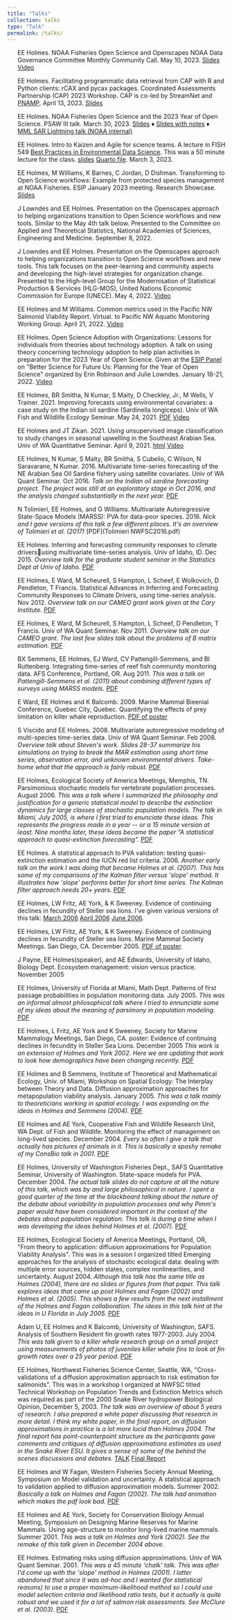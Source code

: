 ```yaml
---
title: "Talks"
collection: talks
type: "Talk"
permalink: /talks/
---
```



<style>
ul {
  list-style-type: none;
}
</style>

* EE Holmes. NOAA Fisheries Open Science and Openscapes 
NOAA Data Governance Committee Monthly Community Call. May 10, 2023.  [Slides](DGC_Holmes_05_10_23.pdf) [Video](https://youtu.be/N3uscZg9gpc)

* EE Holmes. Facilitating programmatic data retrieval from CAP with R and Python clients: rCAX and pycax packages. Coordinated Assessments Partnership (CAP) 2023 Workshop. CAP is co-led by StreamNet and [PNAMP](https://www.pnamp.org/project/coordinated-assessments-for-salmon-and-steelhead). April 13, 2023.  [Slides](PNAMP_Holmes_2023_04_13.pdf)

* EE Holmes. NOAA Fisheries Open Science and the 2023 Year of Open Science. PSAW III talk. March 30, 2023.  [Slides](PSAW3_3_30_2023_Holmes_v3.pdf) &diams; [Slides with notes](PSAW3_3_30_2023_Holmes_v3_notes.pdf) &diams; [MML SAR Lightning talk (NOAA internal)](https://drive.google.com/file/d/1dxe3qpuPLfaqbPkSkS36ca4nbq0w20EN/view?usp=sharing)

* EE Holmes. Intro to Kaizen and Agile for science teams. A lecture in FISH 549 [Best Practices in Environmental Data Science](https://fish549.github.io/website/index.html). This was a 50 minute lecture for the class. [slides](https://rverse-tutorials.github.io/quarto_slides/Agile-Mar-3-2023.html#/title-slide) [Quarto file](https://github.com/RVerse-Tutorials/quarto_slides/blob/main/Agile-Mar-3-2023.qmd). March 3, 2023.

* EE Holmes, M Williams, K Barnes, C Jordan, D Dishman. Transforming to Open Science workflows: Example from protected species management at NOAA Fisheries. ESIP January 2023 meeting. Research Showcase. [Slides](ESIP_Holmes_2023_01_25.pdf)

* J Lowndes and EE Holmes. Presentation on the Openscapes approach to helping organizations transition to Open Science workflows and new tools. Similar to the May 4th talk below. Presented to the Committee on Applied and Theoretical Statistics, National Academies of Sciences, Engineering and Medicine. September 8, 2022. 

* J Lowndes and EE Holmes. Presentation on the Openscapes approach to helping organizations transition to Open Science workflows and new tools. This talk focuses on the peer-learning and community aspects and developing the high-level strategies for organization change. Presented to the High-level Group for the Modernisation of Statistical Production & Services (HLG-MOS), United Nations Economic Commission for Europe (UNECE). May 4, 2022. [Video](https://www.youtube.com/watch?v=TuqgE2jc2ZQ)

* EE Holmes and M Williams. Common metrics used in the Pacific NW Salmonid Viability Report. Virtual. to Pacific NW Aquatic Monitoring Working Group. April 21, 2022. [Video](https://youtu.be/fW3cnJcG7_M?t=1519)

* EE Holmes. Open Science Adoption with Organizations: Lessons for individuals from theories about technology adoption. A talk on using theory concerning technology adoption to help plan activities in preparation for the 2023 Year of Open Science. Given at the [ESIP Panel](https://www.youtube.com/watch?v=hbFAkhNRpJw) on "Better Science for Future Us: Planning for the Year of Open Science" organized by Erin Robinson and Julie Lowndes. January 18-21, 2022.  [Video](https://youtu.be/-xyrVWjdV_Q)

* EE Holmes, BR Smitha, N Kumar, S Maity, D Checkley, Jr., M Wells, V Trainer. 2021. Improving forecasts using environmental covariates: a case study on the Indian oil sardine (Sardinella longiceps). Univ of WA Fish and Wildlife Ecology Seminar. May 24, 2021. [PDF](Oil_Sardines_2021.pdf)  [Video](https://vimeo.com/554782654)

* EE Holmes and JT Zikan. 2021. Using unsupervised image classification to study changes in seasonal upwelling in the Southeast Arabian Sea. Univ of WA Quantitative Seminar. April 9, 2021. [html](QuanSeminar_2021.html) [Video](https://www.youtube.com/watch?v=Q9oeifHbaFc&ab_channel=UWSchoolofAquaticandFisherySciences)

* EE Holmes, N Kumar, S Maity, BR Smitha, S Cubelio, C Wilson, N Saravarane, N Kumar. 2016. Multivariate time-series forecasting of the NE Arabian Sea Oil Sardine
fishery using satellite covariates. Univ of WA Quant Seminar. Oct 2016. *Talk on the Indian oil sardine forecasting project.  The project was still at an exploratory stage in Oct 2016, and the analysis changed substantially in the next year.* [PDF](Oil_Sardines_Oct_2016.pdf)

* N Tolimieri, EE Holmes, and G Williams. Multivariate Autoregressive State-Space Models (MARSS): PVA for data-poor species. 2016. *Nick and I gave versions of this talk a few different places.  It's an overview of Tolimieri et al. (2017)* [PDF](Tolimieri NWFSC2016.pdf)

* EE Holmes. Inferring and forecasting community responses to climate driversusing multivariate time-series analysis. Univ of Idaho, ID. Dec 2015. *Overview talk for the graduate student seminar in the Statistics Dept at Univ of Idaho.* [PDF](Idaho_Dec_2016.pdf)

* EE Holmes, E Ward, M Scheurell, S Hampton, L Scheef, E Wolkovich, D Pendleton, T Francis. Statistical Advances in Inferring and Forecasting Community Responses to Climate Drivers, using time-series analysis.  Nov 2012.  *Overview talk on our CAMEO grant work given at the Cary Institute.* [PDF](Cary_Nov_2012.pdf)

* EE Holmes, E Ward, M Scheurell, S Hampton, L Scheef, D Pendleton, T Francis. Univ of WA Quant Seminar. Nov 2011. *Overview talk on our CAMEO grant.  The last few slides talk about the problems of B matrix estimation.* [PDF](QS_Nov_2011.pdf)

* BX Semmens, EE Holmes, EJ Ward, CV Pattengill-Semmens, and BI Ruttenberg. Integrating time-series of reef fish community monitoring data. AFS Conference, Portland, OR. Aug 2011.  *This was a talk on Pattengill-Semmens et al. (2011) about combining different types of surveys using MARSS models.* [PDF](Holmes_AFS2011.pdf)

* E Ward, EE Holmes and K Balcomb. 2009. Marine Mammal Bieenial Conference, Quebec City, Quebec. Quantifying the effects of prey limitation on killer whale reproduction. <a href="Holmes_MM_Conf_2009.pdf">PDF of poster</a>

* S Viscido and EE Holmes. 2008. Multivariate autoregressive modeling of multi-species time-series data. Univ of WA Quant Seminar. Feb 2008.  *Overview talk about Steven's work.  Slides 28-37 summarize his simulations on trying to break the MAR estimation using short time series, observation error, and unknown environmental drivers.  Take-home what that the approach is fairly robust.* [PDF](MAR_Feb_2008.pdf)

* EE Holmes, Ecological Society of America Meetings, Memphis, TN. Parsimonious stochastic models for vertebrate population processes. August 2006.  *This was a talk where I summarized the philosophy and justification for a generic statistical model to describe the extinction dynamics for large classes of stochastic population models.  The talk in Miami, July 2005, is where I first tried to enunciate these ideas.  This represents the progress made in a year -- or a 15 minute version at least.  Nine months later, these ideas became the paper "A statistical approach to quasi-extinction forecasting".* <a href="HolmesESA2006.pdf">PDF</a> 

* EE Holmes. A statistical approach to PVA validation: testing quasi-extinction estimation and the IUCN red list criteria. 2006. *Another early talk on the work I was doing that became Holmes et al. (2007).  This has some of my comparisons of the Kalman filter versus 'slope' method.  It illustrates how 'slope' performs better for short time series.  The Kalman filter approach needs 20+ years.* [PDF](MathBio5-05-04.pdf)

* EE Holmes, LW Fritz, AE York, & K Sweeney.  Evidence of continuing declines in fecundity of Steller sea lions.  I've given various versions of this talk: <a href="NMML-Mar-2006.pdf">March 2006</a>   <a href="NMML-Apr-2006.pdf">April 2006</a>   <a href="SAFS-June-2006.pdf">June 2006</a>.

* EE Holmes, LW Fritz, AE York, & K Sweeney.  Evidence of continuing declines in fecundity of Steller sea lions.  Marine Mammal Society Meetings.  San Diego, CA.  December 2005. <a href="steller_poster.pdf">PDF of poster</a>.

* J Payne, EE Holmes(speaker), and AE Edwards, University of Idaho, Biology Dept. Ecosystem management: vision versus practice. November 2005

* EE Holmes, University of Florida at Miami, Math Dept. Patterns of first passage probabilities in population monitoring data. July 2005. *This was an informal almost philosophical talk where I tried to ennunciate some of my ideas about the meaning of parsimony in population modeling.*  <a href="MiamiJuly2005.pdf">PDF</a>

* EE Holmes, L Fritz, AE York and K Sweeney, Society for Marine Mammalogy Meetings, San Diego, CA.  poster: Evidence of continuing declines in fecundity in Steller Sea Lions. December 2005 *This work is an extension of Holmes and York 2002.  Here we are updating that work to look how demographics have been changing recently.* <a href="MMConf2005poster.pdf">PDF</a>

* EE Holmes and B Semmens, Institute of Theoretical and Mathematical Ecology, Univ. of Miami, Workshop on Spatial Ecology: The Interplay between Theory and Data. Diffusion approximation approaches for metapopulation viability analysis. January 2005. *This was a talk mainly to theoreticians working in spatial ecology.  I was expanding on the ideas in Holmes and Semmens (2004).* <a href="MetaPopJan11-2004.pdf">PDF</a>

* EE Holmes and AE York, Cooperative Fish and Wildlife Research Unit, WA Dept. of Fish and Wildlife. Monitoring the effect of management on long-lived species.  December 2004. *Every so often I give a talk that actually has pictures of animals in it.  This is basically a spashy remake of my ConsBio talk in 2001.* <a href="StellersOlympiaDec2004.pdf">PDF</a>

* EE Holmes, University of Washington Fisheries Dept., SAFS Quantitative Seminar, University of Washington. State-space models for PVA. December 2004. *The actual talk slides do not capture at all the nature of this talk, which was by and large philosophical in nature.  I spent a good quarter of the time at the blackboard talking about the nature of the debate about variability in population processes and why Pimm's paper would have been considered important in the context of the debates about population regulation. This talk is during a time when I was developing the ideas behind Holmes et al. (2007).* [PDF](QuanFish2004.pdf)

* EE Holmes, Ecological Society of America Meetings, Portland, OR, "From theory to application: diffusion approximations for Population Viability Analysis".  This was in a session I organized titled  Emerging approaches for the analysis of stochastic ecological data:  dealing with multiple error sources, hidden states, complex nonlinearities, and uncertainty. August 2004. *Although this talk has the same title as Holmes (2004), there are no slides or figures from that paper.  This talk explores ideas that came up post Holmes and Fagan (2002) and Holmes et al. (2005).  This shows a few results from the next installment of the Holmes and Fagan collaboration.  The ideas in this talk hint at the ideas in U Florida in July 2005.* <a href="ESAOOS2004.pdf">PDF</a> 

* Adam U, EE Holmes and K Balcomb, University of Washington, SAFS. Analysis of Southern Resident fin growth rates 1977-2003.  July 2004. *This was talk given to a killer whale research group on a small project using measurements of photos of juveniles killer whale fins to look at fin growth rates over a 25 year period.* <a href="OrcaGrowthAnalysis.pdf">PDF</a>

* EE Holmes, Northwest Fisheries Science Center, Seattle, WA, "Cross-validations of a diffusion
approximation approach to risk  estimation for salmonids". This was in a workshop I organized at NWFSC titled Technical Workshop on Population Trends and Extinction Metrics which was required as part of the 2000 Snake River hydropower Biological Opinion, December 5, 2003. *The talk was an overview of about 5 years of research.  I also prepared a white paper discussing that research in more detail.  I think my white paper, in the final report, on diffusion approximations in practice is a lot more lucid than Holmes 2004. The final report has point-counterpoint structure as the participants gave comments and critiques of diffusion approximations estimates as used in the Snake River ESU.  It gives a sense of some of the behind the scenes discussions and debates.* <a href="TechWorkshopDec2004.pdf">TALK</a> <a href="Final Report_Lambda Workshop.pdf">Final Report</a> 

* EE Holmes and W Fagan, Western Fisheries Society Annual Meeting, Symposium on Model validation and uncertainty. A statistical approach to validation applied to diffusion approximation models.  Summer 2002.  *Basically a talk on Holmes and Fagan (2002). The talk had animation which makes the pdf look bad.* <a href="TestingDASpokane2002.pdf">PDF</a>

* EE Holmes and AE York, Society for Conservation Biology Annual Meeting, Symposium on Designing Marine Reserves for Marine Mammals. Using age-structure to monitor long-lived marine mammals. Summer 2001.  *This was a talk on Holmes and York (2002).  See the remake of this talk given in December 2004 above.*

* EE Holmes. Estimating risks using diffusion approximations. Univ of WA Quant Seminar. 2001.  *This was a 45 minute 'chalk' talk.  This was after I'd come up with the 'slope' method in Holmes (2001).  I latter abandoned that since it was ad-hoc and I wanted (for statistical reasons) to use a proper maximum-likelihood method so I could use model selection criteria and likelihood ratio tests, but it actually is quite robust and we used it for a lot of salmon risk assessments.  See McClure et al. (2003).* [PDF](FishSeminar_DA_2001.pdf)
